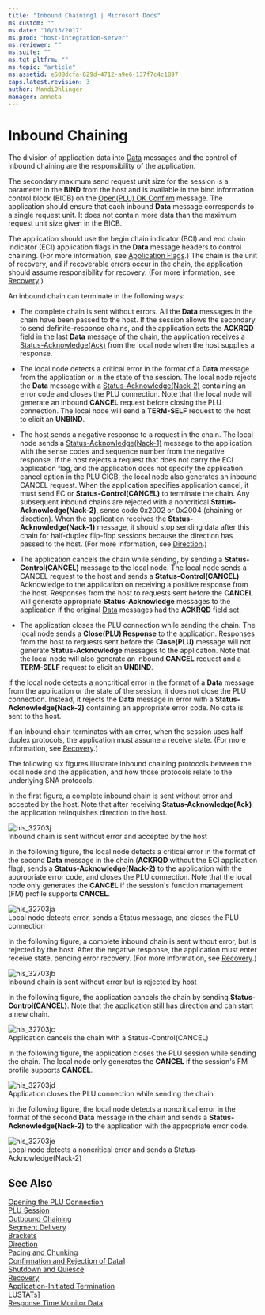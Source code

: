 ```yaml
---
title: "Inbound Chaining1 | Microsoft Docs"
ms.custom: ""
ms.date: "10/13/2017"
ms.prod: "host-integration-server"
ms.reviewer: ""
ms.suite: ""
ms.tgt_pltfrm: ""
ms.topic: "article"
ms.assetid: e508dcfa-829d-4712-a9e6-137f7c4c1897
caps.latest.revision: 3
author: MandiOhlinger
manager: anneta
---
```

# Inbound Chaining
The division of application data into [Data](../Topic/Data2.md) messages and the control of inbound chaining are the responsibility of the application.  
  
 The secondary maximum send request unit size for the session is a parameter in the **BIND** from the host and is available in the bind information control block (BICB) on the [Open(PLU) OK Confirm](../Topic/Open\(PLU\)%20OConfirm2.md) message. The application should ensure that each inbound **Data** message corresponds to a single request unit. It does not contain more data than the maximum request unit size given in the BICB.  
  
 The application should use the begin chain indicator (BCI) and end chain indicator (ECI) application flags in the **Data** message headers to control chaining. (For more information, see [Application Flags](../core/application-flags.md).) The chain is the unit of recovery, and if recoverable errors occur in the chain, the application should assume responsibility for recovery. (For more information, see [Recovery](../core/recovery.md).)  
  
 An inbound chain can terminate in the following ways:  
  
-   The complete chain is sent without errors. All the **Data** messages in the chain have been passed to the host. If the session allows the secondary to send definite-response chains, and the application sets the **ACKRQD** field in the last **Data** message of the chain, the application receives a [Status-Acknowledge(Ack)](../Topic/Status-Acknowledge\(Ack\)1.md) from the local node when the host supplies a response.  
  
-   The local node detects a critical error in the format of a **Data** message from the application or in the state of the session. The local node rejects the **Data** message with a [Status-Acknowledge(Nack-2)](../Topic/Status-Acknowledge\(Nack-2\)1.md) containing an error code and closes the PLU connection. Note that the local node will generate an inbound **CANCEL** request before closing the PLU connection. The local node will send a **TERM-SELF** request to the host to elicit an **UNBIND**.  
  
-   The host sends a negative response to a request in the chain. The local node sends a [Status-Acknowledge(Nack-1)](../Topic/Status-Acknowledge\(Nack-1\)2.md) message to the application with the sense codes and sequence number from the negative response. If the host rejects a request that does not carry the ECI application flag, and the application does not specify the application cancel option in the PLU CICB, the local node also generates an inbound CANCEL request. When the application specifies application cancel, it must send EC or **Status-Control(CANCEL)** to terminate the chain. Any subsequent inbound chains are rejected with a noncritical **Status-Acknowledge(Nack-2)**, sense code 0x2002 or 0x2004 (chaining or direction). When the application receives the **Status-Acknowledge(Nack-1)** message, it should stop sending data after this chain for half-duplex flip-flop sessions because the direction has passed to the host. (For more information, see [Direction](../core/direction.md).)  
  
-   The application cancels the chain while sending, by sending a **Status-Control(CANCEL)** message to the local node. The local node sends a CANCEL request to the host and sends a **Status-Control(CANCEL)** Acknowledge to the application on receiving a positive response from the host. Responses from the host to requests sent before the **CANCEL** will generate appropriate **Status-Acknowledge** messages to the application if the original [Data](../Topic/Data2.md) messages had the **ACKRQD** field set.  
  
-   The application closes the PLU connection while sending the chain. The local node sends a **Close(PLU) Response** to the application. Responses from the host to requests sent before the **Close(PLU)** message will not generate **Status-Acknowledge** messages to the application. Note that the local node will also generate an inbound **CANCEL** request and a **TERM-SELF** request to elicit an **UNBIND**.  
  
 If the local node detects a noncritical error in the format of a **Data** message from the application or the state of the session, it does not close the PLU connection. Instead, it rejects the **Data** message in error with a **Status-Acknowledge(Nack-2)** containing an appropriate error code. No data is sent to the host.  
  
 If an inbound chain terminates with an error, when the session uses half-duplex protocols, the application must assume a receive state. (For more information, see [Recovery](../core/recovery.md).)  
  
 The following six figures illustrate inbound chaining protocols between the local node and the application, and how those protocols relate to the underlying SNA protocols.  
  
 In the first figure, a complete inbound chain is sent without error and accepted by the host. Note that after receiving **Status-Acknowledge(Ack)** the application relinquishes direction to the host.  
  
 ![](../core/media/his-32703j.gif "his_32703j")  
Inbound chain is sent without error and accepted by the host  
  
 In the following figure, the local node detects a critical error in the format of the second **Data** message in the chain (**ACKRQD** without the ECI application flag), sends a **Status-Acknowledge(Nack-2)** to the application with the appropriate error code, and closes the PLU connection. Note that the local node only generates the **CANCEL** if the session's function management (FM) profile supports **CANCEL**.  
  
 ![](../core/media/his-32703ja.gif "his_32703ja")  
Local node detects error, sends a Status message, and closes the PLU connection  
  
 In the following figure, a complete inbound chain is sent without error, but is rejected by the host. After the negative response, the application must enter receive state, pending error recovery. (For more information, see [Recovery](../core/recovery.md).)  
  
 ![](../core/media/his-32703jb.gif "his_32703jb")  
Inbound chain is sent without error but is rejected by host  
  
 In the following figure, the application cancels the chain by sending **Status-Control(CANCEL)**. Note that the application still has direction and can start a new chain.  
  
 ![](../core/media/his-32703jc.gif "his_32703jc")  
Application cancels the chain with a Status-Control(CANCEL)  
  
 In the following figure, the application closes the PLU session while sending the chain. The local node only generates the **CANCEL** if the session's FM profile supports **CANCEL**.  
  
 ![](../core/media/his-32703jd.gif "his_32703jd")  
Application closes the PLU connection while sending the chain  
  
 In the following figure, the local node detects a noncritical error in the format of the second **Data** message in the chain and sends a **Status-Acknowledge(Nack-2)** to the application with the appropriate error code.  
  
 ![](../core/media/his-32703je.gif "his_32703je")  
Local node detects a noncritical error and sends a Status-Acknowledge(Nack-2)  
  
## See Also  
 [Opening the PLU Connection](../core/opening-the-plu-connection.md)   
 [PLU Session](../core/plu-session.md)   
 [Outbound Chaining](../core/outbound-chaining.md)   
 [Segment Delivery](../core/segment-delivery.md)   
 [Brackets](../core/brackets.md)   
 [Direction](../core/direction.md)   
 [Pacing and Chunking](../core/pacing-and-chunking.md)   
 [Confirmation and Rejection of Data\]](../core/confirmation-and-rejection-of-data].md)   
 [Shutdown and Quiesce](../core/shutdown-and-quiesce.md)   
 [Recovery](../core/recovery.md)   
 [Application-Initiated Termination](../core/application-initiated-termination.md)   
 [LUSTATs\]](../core/lustats].md)   
 [Response Time Monitor Data](../core/response-time-monitor-data.md)